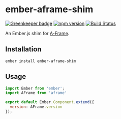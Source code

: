 # ember-aframe-shim

[![Greenkeeper badge](https://badges.greenkeeper.io/kellyselden/ember-aframe-shim.svg)](https://greenkeeper.io/)
[![npm version](https://badge.fury.io/js/ember-aframe-shim.svg)](https://badge.fury.io/js/ember-aframe-shim)
[![Build Status](https://travis-ci.org/kellyselden/ember-aframe-shim.svg?branch=master)](https://travis-ci.org/kellyselden/ember-aframe-shim)

An Ember.js shim for [A-Frame](https://aframe.io).

## Installation

`ember install ember-aframe-shim`

## Usage

```js
import Ember from 'ember';
import AFrame from 'aframe'

export default Ember.Component.extend({
  version: AFrame.version
});
```
